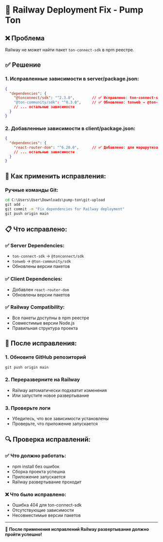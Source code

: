 # 🔧 Railway Deployment Fix - Pump Ton

## ❌ Проблема
Railway не может найти пакет `ton-connect-sdk` в npm реестре.

## ✅ Решение

### 1. Исправленные зависимости в server/package.json:
```json
{
  "dependencies": {
    "@tonconnect/sdk": "^2.3.0",        // ✅ Исправлено: ton-connect-sdk → @tonconnect/sdk
    "@ton-community/sdk": "^0.3.0",     // ✅ Обновлено: tonweb → @ton-community/sdk
    // ... остальные зависимости
  }
}
```

### 2. Добавленные зависимости в client/package.json:
```json
{
  "dependencies": {
    "react-router-dom": "^6.20.0",      // ✅ Добавлено: для маршрутизации
    // ... остальные зависимости
  }
}
```

## 🚀 Как применить исправления:

### Ручные команды Git:
```cmd
cd C:\Users\User\Downloads\pump-ton\git-upload
git add .
git commit -m "Fix dependencies for Railway deployment"
git push origin main
```

## 📋 Что исправлено:

### ✅ Server Dependencies:
- `ton-connect-sdk` → `@tonconnect/sdk`
- `tonweb` → `@ton-community/sdk`
- Обновлены версии пакетов

### ✅ Client Dependencies:
- Добавлен `react-router-dom`
- Обновлены версии пакетов

### ✅ Railway Compatibility:
- Все пакеты доступны в npm реестре
- Совместимые версии Node.js
- Правильная структура проекта

## 🚀 После исправления:

### 1. Обновите GitHub репозиторий
```cmd
git push origin main
```

### 2. Переразверните на Railway
- Railway автоматически подхватит изменения
- Или запустите новое развертывание

### 3. Проверьте логи
- Убедитесь, что все зависимости установлены
- Проверьте, что приложение запускается

## 🔍 Проверка исправлений:

### ✅ Что должно работать:
- npm install без ошибок
- Сборка проекта успешна
- Приложение запускается
- Railway развертывание проходит

### ❌ Что было исправлено:
- Ошибка 404 для ton-connect-sdk
- Отсутствующие зависимости
- Несовместимые версии пакетов

---

🎉 **После применения исправлений Railway развертывание должно пройти успешно!**